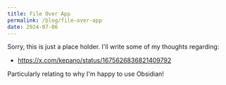 ```yaml
---
title: File Over App
permalink: /blog/file-over-app
date: 2024-07-06
---
```

Sorry, this is just a place holder. I'll write some of my thoughts regarding:
- https://x.com/kepano/status/1675626836821409792

Particularly relating to why I'm happy to use Obsidian!